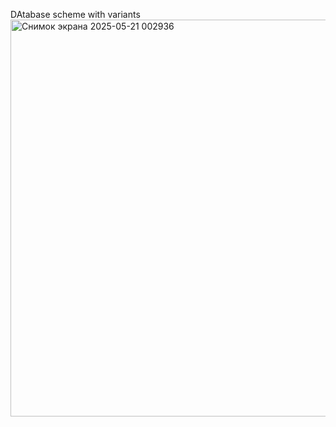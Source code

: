 DAtabase scheme with variants
<img width="635" alt="Снимок экрана 2025-05-21 002936" src="https://github.com/user-attachments/assets/80c26c0c-eb82-4f79-b136-a31404e3dd28" />
